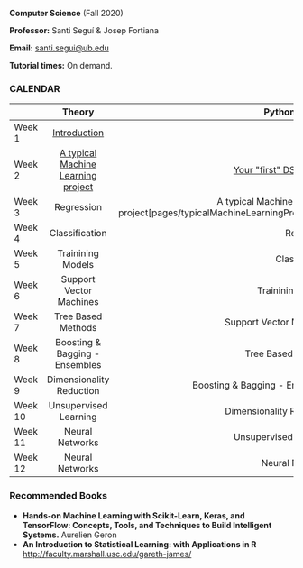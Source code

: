 **Computer Science** (Fall 2020)

**Professor:** Santi Seguí & Josep Fortiana

**Email:** santi.segui@ub.edu

**Tutorial times:** On demand.



### CALENDAR

|               | Theory                                | Python Session                       | R Session             |
| ------------- |:-------------:                        | -----:                              | -----:                |
|Week 1         | [Introduction](slides/ML1.pdf)        |                                     | Introduction to R     | 
|Week 2         | [A typical Machine Learning project](slides/ML2.pdf)     |[Your "first" DS problem](pages/your_first_ds_problem.md)             | Regression            | 
|Week 3         | Regression                            | A typical Machine Learning project[pages/typicalMachineLearningProject.md]  | Regression            | 
|Week 4         | Classification                        | Regression                          | Regression            | 
|Week 5         | Trainining Models                     | Classification                      | Classification        | 
|Week 6         | Support Vector Machines               | Trainining Models                   | Classification        | 
|Week 7         | Tree Based Methods                    | Support Vector Machines             | Classification        | 
|Week 8         | Boosting & Bagging - Ensembles        | Tree Based Methods                  | Unsupervised Learning | 
|Week 9         | Dimensionality Reduction              | Boosting & Bagging - Ensembles      | Unsupervised Learning | 
|Week 10        | Unsupervised Learning                 | Dimensionality Reduction            | Unsupervised Learning | 
|Week 11        | Neural Networks                       | Unsupervised Learning               | Neural Networks       | 
|Week 12        | Neural Networks                       | Neural Networks                     | Neural Networks       | 
 

### Recommended Books 
+ **Hands-on Machine Learning with Scikit-Learn, Keras, and TensorFlow: Concepts, Tools, and Techniques to Build Intelligent Systems.** Aurelien Geron
+ **An Introduction to Statistical Learning: with Applications in R**  http://faculty.marshall.usc.edu/gareth-james/
